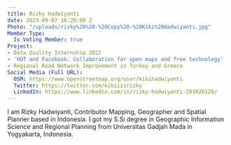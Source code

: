 ```yaml
---
title: Rizky Hadwiyanti
date: 2023-09-07 16:20:00 Z
Photo: "/uploads/rizky%20%20-%20Copy%20-%20Kiki%20Hadwiyanti.jpg"
Member Type:
  Is Voting Member: true
Project:
- Data Quality Internship 2022
- 'HOT and Facebook: Collaboration for open maps and free technology'
- Regional Road Network Improvement in Turkey and Greece
Social Media (Full URL):
  OSM: https://www.openstreetmap.org/user/kikihadwiyanti
  Twitter: https://twitter.com/kikiiiirizky
  LinkedIn: https://www.linkedin.com/in/rizky-hadwiyanti-201026120/
---
```


I am Rizky Hadwiyanti, Contributor Mapping, Geographer and Spatial Planner based in Indonesia.  I got my S.Si degree in Geographic Information Science and Regional Planning from Universitas Gadjah Mada in Yogyakarta, Indonesia. 
